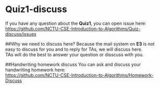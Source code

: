 # Quiz1-discuss
If you have any question about the **Quiz1**, you can open issue here:  
https://github.com/NCTU-CSE-Introduction-to-Algorithms/Quiz-discuss/issues

##Why we need to discuss here?
Because the mail system on **E3** is not easy to discuss for you and to reply for TAs, we will discuss here.  
TAs will do the best to answer your question or disscuss with you.

##Handwriting homework discuss
You can ask and discuss your handwriting homework here:  
https://github.com/NCTU-CSE-Introduction-to-Algorithms/Homework-Discuss
